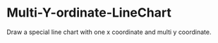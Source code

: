 # Multi-Y-ordinate-LineChart
Draw a special line chart with one x coordinate and multi y coordinate.
